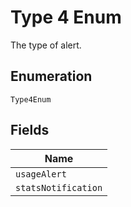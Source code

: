 
# Type 4 Enum

The type of alert.

## Enumeration

`Type4Enum`

## Fields

| Name |
|  --- |
| `usageAlert` |
| `statsNotification` |

